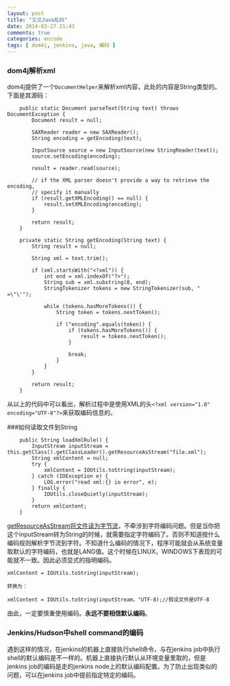 ```yaml
---
layout: post
title: "又见Java乱码"
date: 2014-03-27 21:43
comments: true
categories: encode
tags: [ dom4j, jenkins, java, 编码 ]
---
```

### dom4j解析xml

dom4j提供了一个`DocumentHelper`来解析xml内容，此处的内容是String类型的。下面是其源码：

        public static Document parseText(String text) throws DocumentException {
            Document result = null;

            SAXReader reader = new SAXReader();
            String encoding = getEncoding(text);

            InputSource source = new InputSource(new StringReader(text));
            source.setEncoding(encoding);

            result = reader.read(source);

            // if the XML parser doesn't provide a way to retrieve the encoding,
            // specify it manually
            if (result.getXMLEncoding() == null) {
                result.setXMLEncoding(encoding);
            }

            return result;
        }

        private static String getEncoding(String text) {
            String result = null;

            String xml = text.trim();

            if (xml.startsWith("<?xml")) {
                int end = xml.indexOf("?>");
                String sub = xml.substring(0, end);
                StringTokenizer tokens = new StringTokenizer(sub, " =\"\'");

                while (tokens.hasMoreTokens()) {
                    String token = tokens.nextToken();

                    if ("encoding".equals(token)) {
                        if (tokens.hasMoreTokens()) {
                            result = tokens.nextToken();
                        }

                        break;
                    }
                }
            }

            return result;
        }

从以上的代码中可以看出，解析过程中是使用XML的头`<?xml version="1.0" encoding="UTF-8"?>`来获取编码信息的。
<!--more-->
###如何读取文件到String

        public String loadXmlRule() {
            InputStream inputStream = this.getClass().getClassLoader().getResourceAsStream("file.xml");
            String xmlContent = null;
            try {
                xmlContent = IOUtils.toString(inputStream);
            } catch (IOException e) {
                LOG.error("read xml:{} io error", e);
            } finally {
                IOUtils.closeQuietly(inputStream);
            }
            return xmlContent;
        }

[getResourceAsStream将文件读为字节流](<http://stackoverflow.com/questions/5590451/getresourceasstream-what-encoding-is-it-read-as>)，不牵涉到字符编码问题。但是当你把这个inputStream转为String的时候，就需要指定字符编码了。否则不知道按什么编码规则解析字节流到字符。不知道什么编码的情况下，程序可能就会从系统变量取默认的字符编码，也就是LANG值。这个时候在LINUX，WINDOWS下表现的可能就不一致。因此必须显式的指明编码。

    xmlContent = IOUtils.toString(inputStream);

    转换为：

    xmlContent = IOUtils.toString(inputStream，"UTF-8);//假设文件是UTF-8

由此，一定要慎重使用编码。**永远不要相信默认编码**。

### Jenkins/Hudson中shell command的编码

遇到这样的情况，在jenkins的机器上直接执行shell命令，与在jenkins job中执行shell的默认编码是不一样的。机器上直接执行默认从环境变量里取的，但是jenkins job的编码是走的jenkins node上的默认编码配置。为了防止出现类似的问题，可以在jenkins job中提前指定特定的编码。
